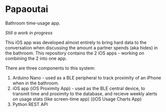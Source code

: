 # Papaoutai
Bathroom time-usage app.

*Still a work in progress*

This iOS app was developed almost entirely to bring hard data to the conversation when discussing the amount a partner spends (aka hides) in the bathroom. This repository contains the 2 iOS apps - working on combining the 2 into one app. 

There are three components to this system:
1. Arduino Nano - used as a BLE peripheral to track proximity of an iPhone when in the bathroom. 
2. iOS app (iOS Proximity App) - used as the BLE central device, to transmit time and proximity to the database, and recieve weekly alerts on usage stats (like screen-time app) ((iOS Usage Charts App)
3. Python REST API 
